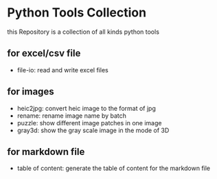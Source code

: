 # Python Tools Collection

this Repository is a collection of all kinds python tools

## for excel/csv file
- file-io: read and write excel files

## for images
- heic2jpg: convert heic image to the format of jpg
- rename: rename image name by batch
- puzzle: show different image patches in one image
- gray3d: show the gray scale image in the mode of 3D


## for  markdown file
- table of content: generate the table of content for the markdown file

